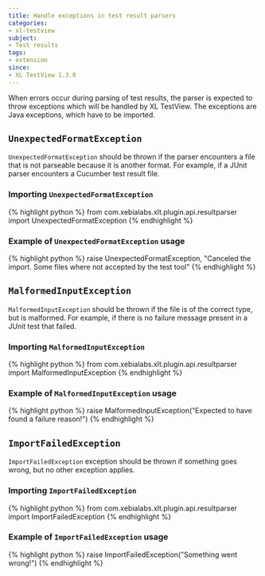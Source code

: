 ```yaml
---
title: Handle exceptions in test result parsers
categories:
- xl-testview
subject:
- Test results
tags:
- extension
since:
- XL TestView 1.3.0
---
```


When errors occur during parsing of test results, the parser is expected to throw exceptions which will be handled by XL TestView. The exceptions are Java exceptions, which have to be imported.

## `UnexpectedFormatException`

`UnexpectedFormatException` should be thrown if the parser encounters a file that is not parseable because it is another format. For example, if a JUnit parser encounters a Cucumber test result file.

### Importing `UnexpectedFormatException`

{% highlight python %}
from com.xebialabs.xlt.plugin.api.resultparser import UnexpectedFormatException
{% endhighlight %}

### Example of `UnexpectedFormatException` usage

{% highlight python %}
raise UnexpectedFormatException, "Canceled the import. Some files where not accepted by the test tool"
{% endhighlight %}

## `MalformedInputException`

`MalformedInputException` should be thrown if the file is of the correct type, but is malformed. For example, if there is no failure message present in a JUnit test that failed.
 
### Importing `MalformedInputException`

{% highlight python %}
from com.xebialabs.xlt.plugin.api.resultparser import MalformedInputException
{% endhighlight %}

### Example of `MalformedInputException` usage

{% highlight python %}
raise MalformedInputException("Expected to have found a failure reason!")
{% endhighlight %}

## `ImportFailedException`

`ImportFailedException` exception should be thrown if something goes wrong, but no other exception applies.

### Importing `ImportFailedException`

{% highlight python %}
from com.xebialabs.xlt.plugin.api.resultparser import ImportFailedException
{% endhighlight %}

### Example of `ImportFailedException` usage

{% highlight python %}
raise ImportFailedException("Something went wrong!")
{% endhighlight %}
